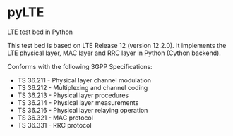 # pyLTE
LTE test bed in Python

This test bed is based on LTE Release 12 (version 12.2.0).
It implements the LTE physical layer, MAC layer and RRC layer in Python (Cython backend).

Conforms with the following 3GPP Specifications:
- TS 36.211 - Physical layer channel modulation
- TS 36.212 - Multiplexing and channel coding
- TS 36.213 - Physical layer procedures
- TS 36.214 - Physical layer measurements
- TS 36.216 - Physical layer relaying operation
- TS 36.321 - MAC protocol
- TS 36.331 - RRC protocol
